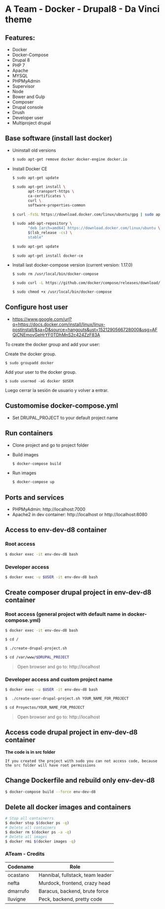 # A Team - Docker - Drupal8 - Da Vinci theme

## Features:
  - Docker
  - Docker-Compose
  - Drupal 8
  - PHP 7
  - Apache
  - MYSQL
  - PHPMyAdmin
  - Supervisor
  - Node
  - Bower and Gulp
  - Composer
  - Drupal console
  - Drush
  - Developer user
  - Multiproject drupal

## Base software (install last docker)
  
- Uninstall old versions 
  ```sh
  $ sudo apt-get remove docker docker-engine docker.io
  ```
  
- Install Docker CE
  ```sh
  $ sudo apt-get update
        
  $ sudo apt-get install \
         apt-transport-https \
         ca-certificates \
         curl \
         software-properties-common
            
  $ curl -fsSL https://download.docker.com/linux/ubuntu/gpg | sudo apt-key add -
        
  $ sudo add-apt-repository \
         "deb [arch=amd64] https://download.docker.com/linux/ubuntu \
         $(lsb_release -cs) \
         stable"
   
  $ sudo apt-get update
        
  $ sudo apt-get install docker-ce
  ```

- Install last docker-compose version (current version: 1.17.0)
  ```sh
  $ sudo rm /usr/local/bin/docker-compose

  $ sudo curl -L https://github.com/docker/compose/releases/download/1.17.0/docker-compose-`uname -s`-`uname -m` -o /usr/local/bin/docker-compose

  $ sudo chmod +x /usr/local/bin/docker-compose
  ```
## Configure host user
- https://www.google.com/url?q=https://docs.docker.com/install/linux/linux-postinstall/&sa=D&source=hangouts&ust=1521290566728000&usg=AFQjCNEmovGeHrYF0TDhMnS2c424ZzF83A

To create the docker group and add your user:

Create the docker group.

```$ sudo groupadd docker```

Add your user to the docker group.

```$ sudo usermod -aG docker $USER```

Luego cerrar la sesión de usuario y volver a entrar.

## Customomise docker-compose.yml
- Set DRUPAL_PROJECT to your default project name

## Run containers

- Clone project and go to project folder 

- Build images
  ```sh
  $ docker-compose build
  ```

- Run images
  ```sh
  $ docker-compose up
  ```

## Ports and services

- PHPMyAdmin: http://localhost:7000
- Apache2 in dev container: http://localhost or http://localhost:8080


## Access to env-dev-d8 container

### Root access
    
```sh
$ docker exec -it env-dev-d8 bash
```

### Developer access

```sh
$ docker exec -u $USER -it env-dev-d8 bash
```

## Create composer drupal project in env-dev-d8 container

### Root access (general project with default name in docker-compose.yml)
    
```sh
$ docker exec -it env-dev-d8 bash

$ cd /

$ ./create-drupal-project.sh

$ cd /var/www/$DRUPAL_PROJECT
```

> Open browser and go to: http://localhost


### Developer access and custom project name

```sh
$ docker exec -u $USER -it env-dev-d8 bash

$  ./create-user-drupal-project.sh YOUR_NAME_FOR_PROJECT

$ cd Proyectos/YOUR_NAME_FOR_PROJECT
```

> Open browser and go to: http://localhost


## Access code drupal project in env-dev-d8 container

**The code is in src folder**

`If you created the project with sudo you can not access code, because the src folder will have root permissions`

## Change Dockerfile and rebuild only env-dev-d8

```sh
$ docker-compose build --force env-dev-d8
```

## Delete all docker images and containers

```sh
# Stop all containerrs
$ docker stop $(docker ps -q)
# Delete all containers
$ docker rm $(docker ps -a -q)
# Delete all images
$ docker rmi $(docker images -q)
```


### ATeam - Credits

| Codename | Role |
| ------   | ------ |
| ocastano | Hannibal, fullstack, team leader |
| nefta    | Murdock, frontend, crazy head    |
| dmarrufo | Baracus, backend, brute force    |
| lluvigne | Peck, backend, pretty code       |
